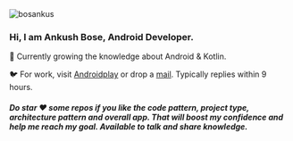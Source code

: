 

<img src="https://img.shields.io/badge/LinkedIn-0077B5?style=for-the-badge&logo=linkedin&logoColor=white" alt="bosankus" />

### Hi, I am Ankush Bose, Android Developer.

🌱 Currently growing the knowledge about Android & Kotlin.

🐦 For work, visit [Androidplay](https://androidplay.in/) or drop a [mail](ankushbose5@gmail.com). Typically replies within 9 hours.

##### Do star ❤️ some repos if you like the code pattern, project type, architecture pattern and overall app. That will boost my confidence and help me reach my goal. Available to talk and share knowledge.
